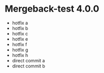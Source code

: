 # Mergeback-test 4.0.0

- hotfix a
- hotfix b
- hotfix c
- hotfix e
- hotfix f
- hotfix g
- hotfix h
- direct commit a
- direct commit b
